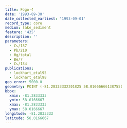 ```yaml
---
title: Fogo-4
date: '1993-09-30'
date_collected_earliest: '1993-09-01'
record_type: core
medium: lake_sediment
feature: '435'
description: ''
parameters:
  - Cs/137
  - Pb/210
  - Hg/total
  - Be/7
  - Cs/134
publications:
  - lockhart_etal95
  - lockhart_etal98
geo_error: 5000.0
geometry: POINT (-81.28333332201825 58.01666666138755)
bbox:
  xmin: -81.2833333
  ymin: 58.0166667
  xmax: -81.2833333
  ymax: 58.0166667
longitude: -81.2833333
latitude: 58.0166667
---
```

